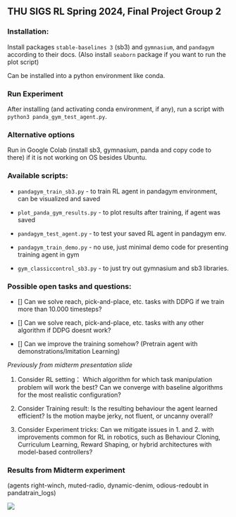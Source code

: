 ## THU SIGS RL Spring 2024, Final Project Group 2

### Installation:

Install packages `stable-baselines 3`  (sb3) and `gymnasium`, and `pandagym` according to their docs. (Also install `seaborn` package if you want to run the plot script)

Can be installed into a python environment like conda.


### Run Experiment

After installing (and activating conda environment, if any), run a script with `python3 panda_gym_test_agent.py`.

### Alternative options

Run in Google Colab (install sb3, gymnasium, panda and copy code to there) if it is not working on OS besides Ubuntu.


### Available scripts:

- `pandagym_train_sb3.py` - to train RL agent in pandagym environment, can be visualized and saved

- `plot_panda_gym_results.py` - to plot results after training, if agent was saved

- `pandagym_test_agent.py` - to test your saved RL agent in pandagym env.

- `pandagym_train_demo.py` - no use, just minimal demo code for presenting training agent in gym

- `gym_classiccontrol_sb3.py` - to just try out gymnasium and sb3 libraries.


### Possible open tasks and questions:

- [] Can we solve reach, pick-and-place, etc. tasks with DDPG if we train more than 10.000 timesteps?

- [] Can we solve reach, pick-and-place, etc. tasks with any other algorithm if DDPG doesnt work?

- [] Can we improve the training somehow? (Pretrain agent with demonstrations/Imitation Learning)

*Previously from midterm presentation slide*

1. Consider RL setting：
Which algorithm for which task manipulation problem will work the best? 
Can we converge with baseline algorithms for the most realistic configuration?

2. Consider Training result:
Is the resulting behaviour the agent learned efficient? 
Is the motion maybe jerky, not fluent, or uncanny overall? 

3. Consider Experiment tricks:
Can we mitigate issues in 1. and 2. with improvements common for RL in robotics, such as Behaviour Cloning, Curriculum Learning, Reward Shaping, or hybrid architectures with model-based controllers?



### Results from Midterm experiment 

(agents right-winch, muted-radio, dynamic-denim, odious-redoubt in pandatrain_logs)

![](panda_gym/plots/midterm_results.png)